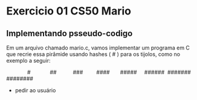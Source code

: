 # Exercicio 01 CS50 Mario 
## Implementando psseudo-codigo

Em um arquivo chamado mario.c, vamos implementar um programa em C que recrie essa pirâmide usando hashes ( # ) para os tijolos, como no exemplo a seguir:

              #
            ##
          ###
        ####
      #####
    ######
 #######
########

- pedir ao usuário 